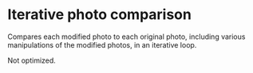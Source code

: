 # Iterative photo comparison

Compares each modified photo to each original photo, including various manipulations of the modified photos, in an iterative loop.

Not optimized.
